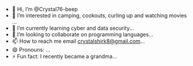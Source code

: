 - 👋 Hi, I’m @Crystal76-beep
- 👀 I’m interested in camping, cookouts, curling up and watching movies ...
- 🌱 I’m currently learning cyber and data security...
- 💞️ I’m looking to collaborate on programming languages...
- 📫 How to reach me email crystalshirk8@gmail.com...
- 😄 Pronouns: ...
- ⚡ Fun fact: I recently became a grandma...

<!---
Crystal76-beep/Crystal76-beep is a ✨ special ✨ repository because its `README.md` (this file) appears on your GitHub profile.
You can click the Preview link to take a look at your changes.
--->
